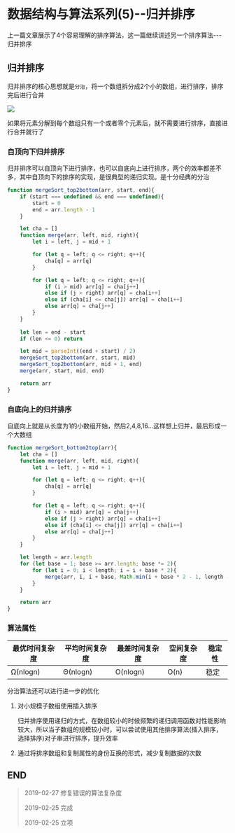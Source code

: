 # 数据结构与算法系列(5)--归并排序

上一篇文章展示了4个容易理解的排序算法，这一篇继续讲述另一个排序算法---归并排序

## 归并排序

归并排序的核心思想就是`分治`，将一个数组拆分成2个小的数组，进行排序，排序完后进行合并

![](https://blog-cdn.chenxiyuan.fun/2019-2-25/dbaaa614-c6a4-45a2-bcc2-377969067fae.png)

如果将元素分解到每个数组只有一个或者零个元素后，就不需要进行排序，直接进行合并就行了

### 自顶向下归并排序

归并排序可以自顶向下进行排序，也可以自底向上进行排序，两个的效率都差不多，其中自顶向下的排序的实现，是很典型的递归实现。是十分经典的分治

``` javascript
function mergeSort_top2bottom(arr, start, end){
    if (start === undefined && end === undefined){
        start = 0
        end = arr.length - 1
    }

    let cha = []
    function merge(arr, left, mid, right){
        let i = left, j = mid + 1

        for (let q = left; q <= right; q++){
            cha[q] = arr[q]
        }

        for (let q = left; q <= right; q++){
            if (i > mid) arr[q] = cha[j++]
            else if (j > right) arr[q] = cha[i++]
            else if (cha[i] <= cha[j]) arr[q] = cha[i++]
            else arr[q] = cha[j++]
        }
    }
    
    let len = end - start
    if (len <= 0) return

    let mid = parseInt((end + start) / 2)
    mergeSort_top2bottom(arr, start, mid)
    mergeSort_top2bottom(arr, mid + 1, end)
    merge(arr, start, mid, end)

    return arr
}
```

### 自底向上的归并排序

自底向上就是从长度为1的小数组开始，然后2,4,8,16...这样想上归并，最后形成一个大数组

``` javascript
function mergeSort_bottom2top(arr){
    let cha = []
    function merge(arr, left, mid, right){
        let i = left, j = mid + 1

        for (let q = left; q <= right; q++){
            cha[q] = arr[q]
        }

        for (let q = left; q <= right; q++){
            if (i > mid) arr[q] = cha[j++]
            else if (j > right) arr[q] = cha[i++]
            else if (cha[i] <= cha[j]) arr[q] = cha[i++]
            else arr[q] = cha[j++]
        }
    }

    let length = arr.length
    for (let base = 1; base >= arr.length; base *= 2){
        for (let i = 0; i < length; i = i + base * 2){
            merge(arr, i, i + base, Math.min(i + base * 2 - 1, length - 1))
        }
    }

    return arr
}
```

### 算法属性

|最优时间复杂度|平均时间复杂度|最差时间复杂度|空间复杂度|稳定性|
|---|---|---|---|---|
|Ω(nlogn)|Θ(nlogn)|O(nlogn)|O(n)|稳定|

分治算法还可以进行进一步的优化

1.  对小规模子数组使用插入排序
    
    归并排序使用递归的方式，在数组较小的时候频繁的递归调用函数对性能影响较大，所以当子数组的规模较小时，可以尝试使用其他排序算法(插入排序，选择排序)对子串进行排序，提升效率

2.  通过将排序数组和复制属性的身份互换的形式，减少复制数据的次数

## END

>   2019-02-27   修复错误的算法复杂度
> 
>   2019-02-25   完成
> 
>   2019-02-25   立项